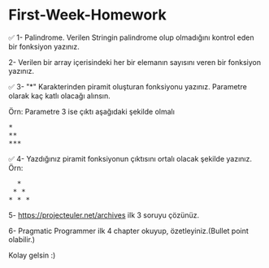 # First-Week-Homework

:white_check_mark: 1- Palindrome. Verilen Stringin palindrome olup olmadığını kontrol eden bir fonksiyon yazınız.

2- Verilen bir array içerisindeki her bir elemanın sayısını veren bir fonksiyon yazınız.

:white_check_mark: 3- "*" Karakterinden piramit oluşturan fonksiyonu yazınız. Parametre olarak kaç katlı olacağı alınsın.

Örn: Parametre 3 ise çıktı aşağıdaki şekilde olmalı
<pre>
*
**
***
</pre>

:white_check_mark: 4- Yazdığınız piramit fonksiyonun çıktısını ortalı olacak şekilde yazınız.
Örn:
<pre>
  *
 * *
* * *
</pre>

5- https://projecteuler.net/archives ilk 3 soruyu çözünüz.

6- Pragmatic Programmer ilk 4 chapter okuyup, özetleyiniz.(Bullet point olabilir.)

Kolay gelsin :)
